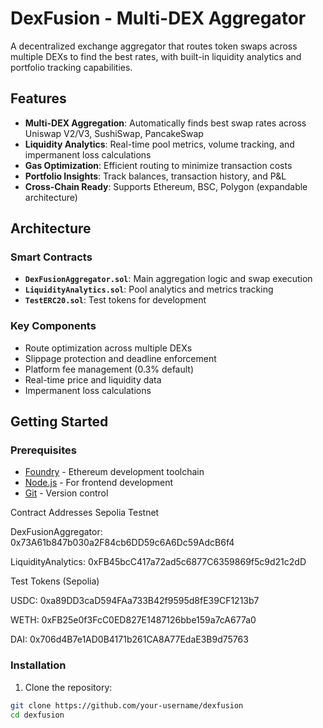 # DexFusion - Multi-DEX Aggregator

A decentralized exchange aggregator that routes token swaps across multiple DEXs to find the best rates, with built-in liquidity analytics and portfolio tracking capabilities.

## Features

- **Multi-DEX Aggregation**: Automatically finds best swap rates across Uniswap V2/V3, SushiSwap, PancakeSwap
- **Liquidity Analytics**: Real-time pool metrics, volume tracking, and impermanent loss calculations
- **Gas Optimization**: Efficient routing to minimize transaction costs
- **Portfolio Insights**: Track balances, transaction history, and P&L
- **Cross-Chain Ready**: Supports Ethereum, BSC, Polygon (expandable architecture)

## Architecture

### Smart Contracts

- **`DexFusionAggregator.sol`**: Main aggregation logic and swap execution
- **`LiquidityAnalytics.sol`**: Pool analytics and metrics tracking
- **`TestERC20.sol`**: Test tokens for development

### Key Components

- Route optimization across multiple DEXs
- Slippage protection and deadline enforcement
- Platform fee management (0.3% default)
- Real-time price and liquidity data
- Impermanent loss calculations

## Getting Started

### Prerequisites

- [Foundry](https://getfoundry.sh/) - Ethereum development toolchain
- [Node.js](https://nodejs.org/) - For frontend development
- [Git](https://git-scm.com/) - Version control

Contract Addresses
Sepolia Testnet

DexFusionAggregator: 0x73A61b847b030a2F84cb6DD59c6A6Dc59AdcB6f4

LiquidityAnalytics: 0xFB45bcC417a72ad5c6877C6359869f5c9d21c2dD

Test Tokens (Sepolia)

USDC: 0xa89DD3caD594FAa733B42f9595d8fE39CF1213b7

WETH: 0xFB25e0f3FcC0ED827E1487126bbe159a7cA677a0

DAI: 0x706d4B7e1AD0B4171b261CA8A77EdaE3B9d75763

### Installation

1. Clone the repository:
```bash
git clone https://github.com/your-username/dexfusion
cd dexfusion
